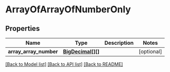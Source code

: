 # ArrayOfArrayOfNumberOnly

## Properties
Name | Type | Description | Notes
------------ | ------------- | ------------- | -------------
**array_array_number** | [**BigDecimal[][]**](array.md) |  | [optional] 

[[Back to Model list]](../README.md#documentation-for-models) [[Back to API list]](../README.md#documentation-for-api-endpoints) [[Back to README]](../README.md)

